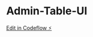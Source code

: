 # Admin-Table-UI

[Edit in Codeflow ⚡️](https://stackblitz.com/~/github.com/Sriyanshjain/Admin-Table-UI)